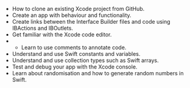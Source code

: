 - How to clone an existing Xcode project from GitHub.
- Create an app with behaviour and functionality.
- Create links between the Interface Builder files and code using IBActions and IBOutlets.
- Get familiar with the Xcode code editor.
- - Learn to use comments to annotate code.
- Understand and use Swift constants and variables.
- Understand and use collection types such as Swift arrays.
- Test and debug your app with the Xcode console.
- Learn about randomisation and how to generate random numbers in Swift.
